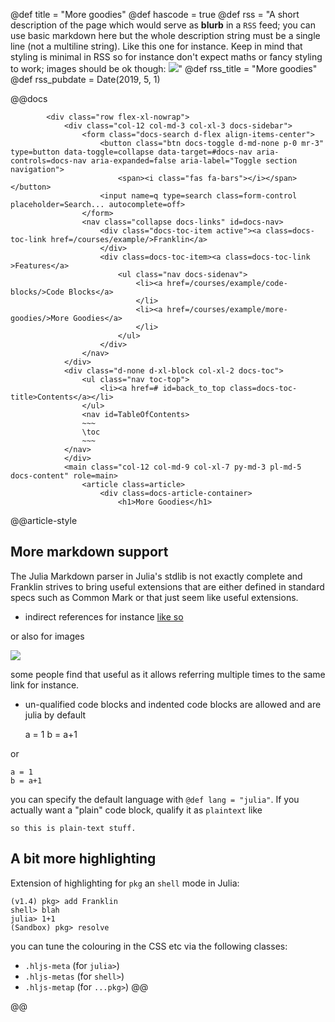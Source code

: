 @def title = "More goodies"
@def hascode = true
@def rss = "A short description of the page which would serve as **blurb** in a `RSS` feed; you can use basic markdown here but the whole description string must be a single line (not a multiline string). Like this one for instance. Keep in mind that styling is minimal in RSS so for instance don't expect maths or fancy styling to work; images should be ok though: ![](https://upload.wikimedia.org/wikipedia/en/b/b0/Rick_and_Morty_characters.jpg)"
@def rss_title = "More goodies"
@def rss_pubdate = Date(2019, 5, 1)

@@docs

~~~
        <div class="row flex-xl-nowrap">
            <div class="col-12 col-md-3 col-xl-3 docs-sidebar">
                <form class="docs-search d-flex align-items-center">
                    <button class="btn docs-toggle d-md-none p-0 mr-3" type=button data-toggle=collapse data-target=#docs-nav aria-controls=docs-nav aria-expanded=false aria-label="Toggle section navigation">
                        <span><i class="fas fa-bars"></i></span></button>
                    <input name=q type=search class=form-control placeholder=Search... autocomplete=off>
                </form>
                <nav class="collapse docs-links" id=docs-nav>
                    <div class="docs-toc-item active"><a class=docs-toc-link href=/courses/example/>Franklin</a>
                    </div>
                    <div class=docs-toc-item><a class=docs-toc-link >Features</a>
                        <ul class="nav docs-sidenav">
                            <li><a href=/courses/example/code-blocks/>Code Blocks</a>
                            </li>
                            <li><a href=/courses/example/more-goodies/>More Goodies</a>
                            </li>
                        </ul>
                    </div>
                </nav>
            </div>
            <div class="d-none d-xl-block col-xl-2 docs-toc">
                <ul class="nav toc-top">
                    <li><a href=# id=back_to_top class=docs-toc-title>Contents</a></li>
                </ul>
                <nav id=TableOfContents>
                ~~~
                \toc
                ~~~
            </nav>
            </div>
            <main class="col-12 col-md-9 col-xl-7 py-md-3 pl-md-5 docs-content" role=main>
                <article class=article>
                    <div class=docs-article-container>
                        <h1>More Goodies</h1>

~~~

@@article-style

## More markdown support

The Julia Markdown parser in Julia's stdlib is not exactly complete and Franklin strives to bring useful extensions that are either defined in standard specs such as Common Mark or that just seem like useful extensions.

* indirect references for instance [like so]

[like so]: http://existentialcomics.com/

or also for images

![][some image]

some people find that useful as it allows referring multiple times to the same link for instance.

[some image]: https://upload.wikimedia.org/wikipedia/commons/9/90/Krul.svg

* un-qualified code blocks and indented code blocks are allowed and are julia by default

    a = 1
    b = a+1

or

```
a = 1
b = a+1
```

you can specify the default language with `@def lang = "julia"`.
If you actually want a "plain" code block, qualify it as `plaintext` like

```plaintext
so this is plain-text stuff.
```

## A bit more highlighting

Extension of highlighting for `pkg` an `shell` mode in Julia:

```julia-repl
(v1.4) pkg> add Franklin
shell> blah
julia> 1+1
(Sandbox) pkg> resolve
```

you can tune the colouring in the CSS etc via the following classes:

* `.hljs-meta` (for `julia>`)
* `.hljs-metas` (for `shell>`)
* `.hljs-metap` (for `...pkg>`)
@@

@@

